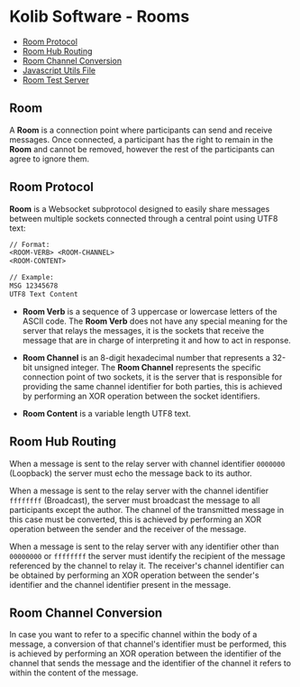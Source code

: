 # Kolib Software - Rooms #

- [Room Protocol](#room-protocol)
- [Room Hub Routing](#room-hub-routing)
- [Room Channel Conversion](#room-channel-conversion)
- [Javascript Utils File](https://kolibsoft.github.io/rooms/lib/room.js)
- [Room Test Server](https://krooms.azurewebsites.net/)

## Room ##

A **Room** is a connection point where participants can send and receive messages. Once connected, a participant has the right to remain in the **Room** and cannot be removed, however the rest of the participants can agree to ignore them.

## Room Protocol #

**Room** is a Websocket subprotocol designed to easily share messages between multiple sockets connected through a central point using UTF8 text:

```txt
// Format:
<ROOM-VERB> <ROOM-CHANNEL>
<ROOM-CONTENT>

// Example:
MSG 12345678
UTF8 Text Content
```

- **Room Verb** is a sequence of 3 uppercase or lowercase letters of the ASCII code. The **Room Verb** does not have any special meaning for the server that relays the messages, it is the sockets that receive the message that are in charge of interpreting it and how to act in response.

- **Room Channel** is an 8-digit hexadecimal number that represents a 32-bit unsigned integer. The **Room Channel** represents the specific connection point of two sockets, it is the server that is responsible for providing the same channel identifier for both parties, this is achieved by performing an XOR operation between the socket identifiers.

- **Room Content** is a variable length UTF8 text.

## Room Hub Routing ##

When a message is sent to the relay server with channel identifier `0000000` (Loopback) the server must echo the message back to its author.

When a message is sent to the relay server with the channel identifier `ffffffff` (Broadcast), the server must broadcast the message to all participants except the author. The channel of the transmitted message in this case must be converted, this is achieved by performing an XOR operation between the sender and the receiver of the message.

When a message is sent to the relay server with any identifier other than `00000000` or `ffffffff` the server must identify the recipient of the message referenced by the channel to relay it. The receiver's channel identifier can be obtained by performing an XOR operation between the sender's identifier and the channel identifier present in the message.

## Room Channel Conversion ##

In case you want to refer to a specific channel within the body of a message, a conversion of that channel's identifier must be performed, this is achieved by performing an XOR operation between the identifier of the channel that sends the message and the identifier of the channel it refers to within the content of the message.
